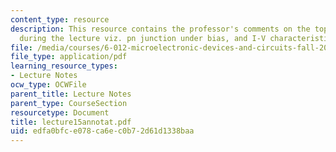```yaml
---
content_type: resource
description: This resource contains the professor's comments on the topics covered
  during the lecture viz. pn junction under bias, and I-V characteristics.
file: /media/courses/6-012-microelectronic-devices-and-circuits-fall-2005/edfa0bfce078ca6ec0b72d61d1338baa_lecture15annotat.pdf
file_type: application/pdf
learning_resource_types:
- Lecture Notes
ocw_type: OCWFile
parent_title: Lecture Notes
parent_type: CourseSection
resourcetype: Document
title: lecture15annotat.pdf
uid: edfa0bfc-e078-ca6e-c0b7-2d61d1338baa
---
```

